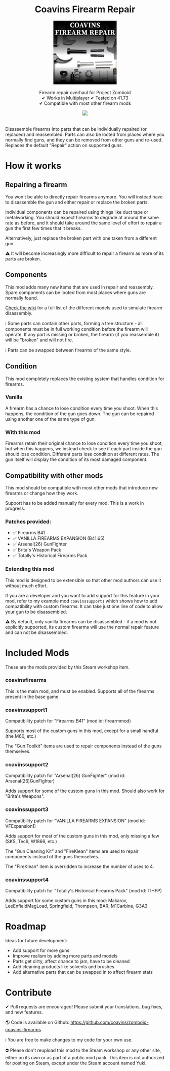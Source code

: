 <div align="center">
	<h1>Coavins Firearm Repair</h1>
	<img height=200 src="src/preview.png">
	<p align="center">
		Firearm repair overhaul for Project Zomboid
		<br />✔ Works in Multiplayer ✔ Tested on 41.73
		<br />✔ Compatible with most other firearm mods
	</p>
	<a href="https://github.com/coavins/zomboid-coavins-firearms/actions/workflows/luacheck.yml"><img src="https://github.com/coavins/zomboid-coavins-firearms/actions/workflows/luacheck.yml/badge.svg"></a>
</div>

<br />

Disassemble firearms into parts that can be individually repaired (or replaced) and reassembled. Parts can also be looted from places where you normally find guns, and they can be removed from other guns and re-used. Replaces the default "Repair" action on supported guns.

# How it works

## Repairing a firearm

You won't be able to directly repair firearms anymore. You will instead have to disassemble the gun and either repair or replace the broken parts.

Individual components can be repaired using things like duct tape or metalworking. You should expect firearms to degrade at around the same rate as before, and it should take around the same level of effort to repair a gun the first few times that it breaks.

Alternatively, just replace the broken part with one taken from a different gun.

⚠ It will become increasingly more difficult to repair a firearm as more of its parts are broken.

## Components

This mod adds many new items that are used in repair and reassembly. Spare components can be looted from most places where guns are normally found.

[Check the wiki](https://github.com/coavins/zomboid-coavins-firearms/wiki/Models) for a full list of the different models used to simulate firearm disassembly.

ℹ Some parts can contain other parts, forming a tree structure - all components must be in full working condition before the firearm will operate. If any part is missing or broken, the firearm (if you reassemble it) will be "broken" and will not fire.

ℹ Parts can be swapped between firearms of the same style.

## Condition

This mod completely replaces the existing system that handles condition for firearms.

### Vanilla

A firearm has a chance to lose condition every time you shoot. When this happens, the condition of the gun goes down. The gun can be repaired using another one of the same type of gun.

### With this mod

Firearms retain their original chance to lose condition every time you shoot, but when this happens, we instead check to see if each part inside the gun should lose condition. Different parts lose condition at different rates. The gun itself will display the condition of its most damaged component.

## Compatibility with other mods

This mod should be compatible with most other mods that introduce new firearms or change how they work.

Support has to be added manually for every mod. This is a work in progress.

### Patches provided:
- ✅ Firearms B41
- ✅ VANILLA FIREARMS EXPANSION (B41.65)
- ✅ Arsenal(26) GunFighter
- ✅ Brita's Weapon Pack
- ✅ Totally's Historical Firearms Pack

### Extending this mod
This mod is designed to be extensible so that other mod authors can use it without much effort.

If you are a developer and you want to add support for this feature in your mod, refer to my example mod `coavinssupport1` which shows how to add compatibility with custom firearms. It can take just one line of code to allow your gun to be disassembled.

⚠ By default, only vanilla firearms can be disassembled - if a mod is not explicitly supported, its custom firearms will use the normal repair feature and can not be disassembled.

# Included Mods

These are the mods provided by this Steam workshop item.

### **coavinsfirearms**

This is the main mod, and must be enabled. Supports all of the firearms present in the base game.

### **coavinssupport1**

Compatibility patch for "Firearms B41" (mod id: firearmmod)

Supports most of the custom guns in this mod, except for a small handful (the M60, etc.)

The "Gun Toolkit" items are used to repair components instead of the guns themselves.

### **coavinssupport2**

Compatibility patch for "Arsenal(26) GunFighter" (mod id: Arsenal(26)GunFighter)

Adds support for some of the custom guns in this mod. Should also work for "Brita's Weapons".

### **coavinssupport3**

Compatibility patch for "VANILLA FIREARMS EXPANSION" (mod id: VFExpansion1)

Adds support for most of the custom guns in this mod, only missing a few (SKS, Tec9, W1866, etc.)

The "Gun Cleaning Kit" and "FireKlean" items are used to repair components instead of the guns themselves.

The "FireKlean" item is overridden to increase the number of uses to 4.

### **coavinssupport4**

Compatibility patch for "Totally's Historical Firearms Pack" (mod id: TIHFP)

Adds support for some custom guns in this mod: Makarov, LeeEnfieldMagLoad, Springfield, Thompson, BAR, M1Carbine, G3A3

# Roadmap

Ideas for future development:

* Add support for more guns
* Improve realism by adding more parts and models
* Parts get dirty, affect chance to jam, have to be cleaned
* Add cleaning products like solvents and brushes
* Add alternative parts that can be swapped in to affect firearm stats

# Contribute

✔ Pull requests are encouraged! Please submit your translations, bug fixes, and new features.

🌎 Code is available on Github: https://github.com/coavins/zomboid-coavins-firearms

ℹ You are free to make changes to my code for your own use.

⛔ Please don't reupload this mod to the Steam workshop or any other site, either on its own or as part of a public mod pack. This item is not authorized for posting on Steam, except under the Steam account named Yuki.
